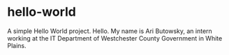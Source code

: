 # hello-world
A simple Hello World project.
Hello. My name is Ari Butowsky, an intern working at the IT Department of Westchester County Government in White Plains.
